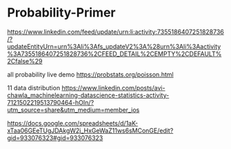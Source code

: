 # Probability-Primer

https://www.linkedin.com/feed/update/urn:li:activity:7355186407251828736/?updateEntityUrn=urn%3Ali%3Afs_updateV2%3A%28urn%3Ali%3Aactivity%3A7355186407251828736%2CFEED_DETAIL%2CEMPTY%2CDEFAULT%2Cfalse%29

all probability live demo
https://probstats.org/poisson.html

11 data distribution
https://www.linkedin.com/posts/avi-chawla_machinelearning-datascience-statistics-activity-7121502219513790464-hOIn/?utm_source=share&utm_medium=member_ios

https://docs.google.com/spreadsheets/d/1aK-xTaa06GEeTUgJDAkgW2j_HxGeWaZ11ws6sMConGE/edit?gid=933076323#gid=933076323
